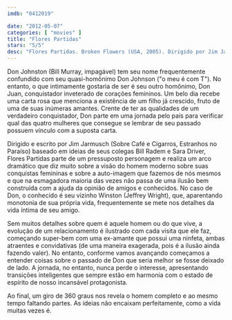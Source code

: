 ```yaml
---
imdb: "0412019"

date: "2012-05-07"
categories: [ "movies" ]
title: "Flores Partidas"
stars: "5/5"
desc: "Flores Partidas. Broken Flowers (USA, 2005). Dirigido por Jim Jarmusch. Escrito por Jim Jarmusch, Bill Raden, Sara Driver. Com Bill Murray, Julie Delpy, Heather Simms, Brea Frazier, Jarry Fall, Korka Fall, Saul Holland, Zakira Holland, Niles Lee Wilson."
---
```

Don Johnston (Bill Murray, impagável) tem seu nome frequentemente confundido com seu quasi-homônimo Don Johnson ("o meu é com T"). No entanto, o que intimamente gostaria de ser é seu outro homônimo, Don Juan, conquistador inveterado de corações femininos. Um belo dia recebe uma carta rosa que menciona a existência de um filho já crescido, fruto de uma de suas inúmeras amantes. Crente de ter as qualidades de um verdadeiro conquistador, Don parte em uma jornada pelo país para verificar qual das quatro mulheres que consegue se lembrar de seu passado possuem vínculo com a suposta carta.

Dirigido e escrito por Jim Jarmusch (Sobre Café e Cigarros, Estranhos no Paraíso) baseado em ideias de seus colegas Bill Radem e Sara Driver, Flores Partidas parte de um pressuposto personagem e realiza um arco dramático que diz muito sobre a visão do homem moderno sobre suas conquistas femininas e sobre a auto-imagem que fazemos de nós mesmos e que na esmagadora maioria das vezes não passa de uma ilusão bem construída com a ajuda da opinião de amigos e conhecidos. No caso de Don, o conhecido é seu vizinho Winston (Jeffrey Wright), que, aparentando monotonia de sua própria vida, frequentemente se mete nos detalhes da vida íntima de seu amigo.

Sem muitos detalhes sobre quem é aquele homem ou do que vive, a evolução de um relacionamento é ilustrado com cada visita que ele faz, começando super-bem com uma ex-amante que possui uma ninfeta, ambas atraentes e convidativas (de uma maneira exagerada, pois é a ilusão ainda fazendo valer). No entanto, conforme vamos avançando começamos a entender coisas sobre o passado de Don que seria melhor se fosse deixado de lado. A jornada, no entanto, nunca perde o interesse, apresentando transições inteligentes que sempre estão em harmonia com o estado de espírito de nosso incansável protagonista.

Ao final, um giro de 360 graus nos revela o homem completo e ao mesmo tempo faltando partes. As ideias não encaixam perfeitamente, como a vida muitas vezes é.

